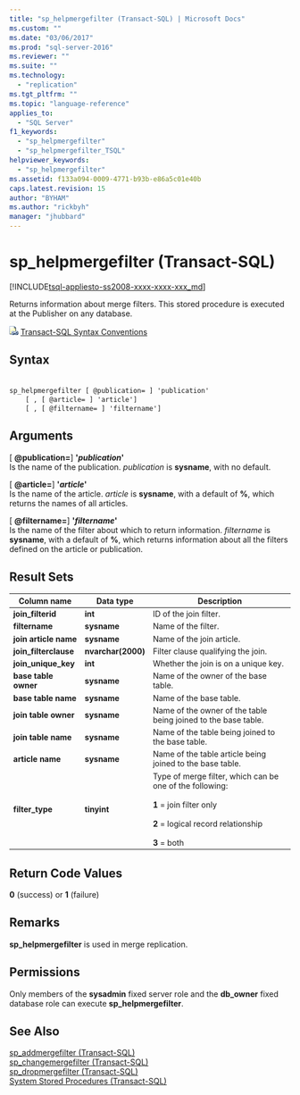 ```yaml
---
title: "sp_helpmergefilter (Transact-SQL) | Microsoft Docs"
ms.custom: ""
ms.date: "03/06/2017"
ms.prod: "sql-server-2016"
ms.reviewer: ""
ms.suite: ""
ms.technology: 
  - "replication"
ms.tgt_pltfrm: ""
ms.topic: "language-reference"
applies_to: 
  - "SQL Server"
f1_keywords: 
  - "sp_helpmergefilter"
  - "sp_helpmergefilter_TSQL"
helpviewer_keywords: 
  - "sp_helpmergefilter"
ms.assetid: f133a094-0009-4771-b93b-e86a5c01e40b
caps.latest.revision: 15
author: "BYHAM"
ms.author: "rickbyh"
manager: "jhubbard"
---
```

# sp_helpmergefilter (Transact-SQL)
[!INCLUDE[tsql-appliesto-ss2008-xxxx-xxxx-xxx_md](../../includes/tsql-appliesto-ss2008-xxxx-xxxx-xxx-md.md)]

  Returns information about merge filters. This stored procedure is executed at the Publisher on any database.  
  
 ![Topic link icon](../../database-engine/configure-windows/media/topic-link.gif "Topic link icon") [Transact-SQL Syntax Conventions](../../t-sql/language-elements/transact-sql-syntax-conventions-transact-sql.md)  
  
## Syntax  
  
```  
  
sp_helpmergefilter [ @publication= ] 'publication'   
    [ , [ @article= ] 'article']  
    [ , [ @filtername= ] 'filtername']  
```  
  
## Arguments  
 [ **@publication=**] **'***publication***'**  
 Is the name of the publication. *publication* is **sysname**, with no default.  
  
 [ **@article=**] **'***article***'**  
 Is the name of the article. *article* is **sysname**, with a default of **%**, which returns the names of all articles.  
  
 [ **@filtername=**] **'***filtername***'**  
 Is the name of the filter about which to return information. *filtername* is **sysname**, with a default of **%**, which returns information about all the filters defined on the article or publication.  
  
## Result Sets  
  
|Column name|Data type|Description|  
|-----------------|---------------|-----------------|  
|**join_filterid**|**int**|ID of the join filter.|  
|**filtername**|**sysname**|Name of the filter.|  
|**join article name**|**sysname**|Name of the join article.|  
|**join_filterclause**|**nvarchar(2000)**|Filter clause qualifying the join.|  
|**join_unique_key**|**int**|Whether the join is on a unique key.|  
|**base table owner**|**sysname**|Name of the owner of the base table.|  
|**base table name**|**sysname**|Name of the base table.|  
|**join table owner**|**sysname**|Name of the owner of the table being joined to the base table.|  
|**join table name**|**sysname**|Name of the table being joined to the base table.|  
|**article name**|**sysname**|Name of the table article being joined to the base table.|  
|**filter_type**|**tinyint**|Type of merge filter, which can be one of the following:<br /><br /> **1** = join filter only<br /><br /> **2** = logical record relationship<br /><br /> **3** = both|  
  
## Return Code Values  
 **0** (success) or **1** (failure)  
  
## Remarks  
 **sp_helpmergefilter** is used in merge replication.  
  
## Permissions  
 Only members of the **sysadmin** fixed server role and the **db_owner** fixed database role can execute **sp_helpmergefilter**.  
  
## See Also  
 [sp_addmergefilter &#40;Transact-SQL&#41;](../../relational-databases/system-stored-procedures/sp-addmergefilter-transact-sql.md)   
 [sp_changemergefilter &#40;Transact-SQL&#41;](../../relational-databases/system-stored-procedures/sp-changemergefilter-transact-sql.md)   
 [sp_dropmergefilter &#40;Transact-SQL&#41;](../../relational-databases/system-stored-procedures/sp-dropmergefilter-transact-sql.md)   
 [System Stored Procedures &#40;Transact-SQL&#41;](../../relational-databases/system-stored-procedures/system-stored-procedures-transact-sql.md)  
  
  